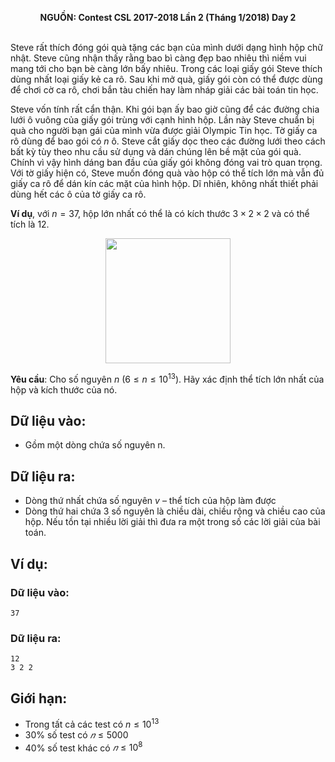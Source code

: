 **<center>NGUỒN: Contest CSL 2017-2018 Lần 2 (Tháng 1/2018) Day 2</center>**
<br>

Steve rất thích đóng gói quà tặng các bạn của mình dưới dạng hình hộp chữ nhật.  Steve cũng nhận thấy rằng bao bì càng đẹp bao nhiêu thì niềm vui mang tới cho bạn bè càng lớn bấy nhiêu. Trong các loại giấy gói Steve thích dùng nhất loại giấy kẻ ca rô. Sau khi mở quà, giấy gói còn có thể được dùng để chơi cờ ca rô, chơi bắn tàu chiến hay làm nháp giải các bài toán tin học.

Steve vốn tính rất cẩn thận. Khi gói bạn ấy bao giờ cũng để các đường chia lưới ô vuông của giấy gói trùng với cạnh hình hộp. Lần này Steve chuẩn bị quà cho người bạn gái của mình vừa được giải Olympic Tin học. Tờ giấy ca rô dùng để bao gói có $n$ ô. Steve cắt giấy dọc theo các đường lưới theo cách bất kỳ tùy theo nhu cầu sử dụng và dán chúng lên bề mặt của gói quà. Chính vì vậy hình dáng ban đầu của giấy gói không đóng vai 
trò quan trọng. Với tờ giấy hiện có, Steve muốn đóng quà vào hộp có thể tích lớn mà vẫn đủ giấy ca rô để dán kín các mặt của hình hộp. Dĩ nhiên, không nhất thiết phải dùng hết các ô của tờ giấy ca rô.

**Ví dụ**, với $n = 37$, hộp lớn nhất có thể là có kích thước $3×2×2$ và có thể tích là $12$.
<center><img src="/images/problems/1152/gift.svg" width=200px></center>

**Yêu cầu**: Cho số nguyên $n\ (6 ≤ n ≤ 10^{13})$. Hãy xác định thể tích lớn nhất của hộp và kích thước của nó.

## Dữ liệu vào:
- Gồm một dòng chứa số nguyên n.

## Dữ liệu ra:
- Dòng thứ nhất chứa số nguyên $v$ – thể tích của hộp làm được
- Dòng thứ hai chứa $3$ số nguyên là chiều dài, chiều rộng và chiều cao của hộp. Nếu tồn tại nhiều lời giải thì đưa ra một trong số các lời giải  của bài toán.

## Ví dụ:
### Dữ liệu vào:
```
37
```

### Dữ liệu ra:
```
12
3 2 2
```

## Giới hạn:
- Trong tất cả các test có $n \le 10^{13}$
- $30\%$ số test có $𝑛 ≤ 5000$
- $40\%$ số test khác có $𝑛 ≤ 10^8$
